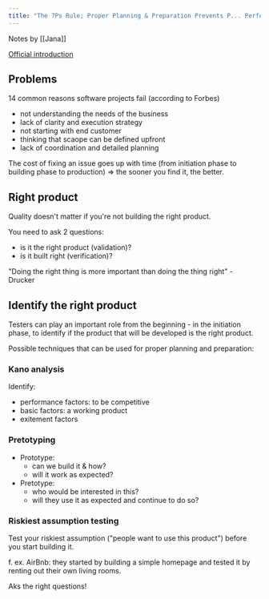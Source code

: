 ```yaml
---
title: "The 7Ps Rule; Proper Planning & Preparation Prevents P... Performance"
---
```


Notes by [[Jana]]

[Official introduction](https://conference.eurostarsoftwaretesting.com/event/2022/the-7ps-rule-proper-planning-preparation-prevents-p-poor-performance/)

## Problems

14 common reasons software projects fail (according to Forbes)
- not understanding the needs of the business
- lack of clarity and execution strategy
- not starting with end customer
- thinking that scaope can be defined upfront
- lack of coordination and detailed planning

The cost of fixing an issue goes up with time (from initiation phase to building phase to production) => the sooner you find it, the better.

## Right product

Quality doesn't matter if you're not building the right product.

You need to ask 2 questions:
- is it the right product (validation)? 
- is it built right (verification)?

"Doing the right thing is more important than doing the thing right" - Drucker

## Identify the right product
Testers can play an important role from the beginning - in the initiation phase, to identify if the product that will be developed is the right product.

Possible techniques that can be used for proper planning and preparation:

### Kano analysis
Identify:
- performance factors: to be competitive
- basic factors: a working product
- exitement factors

### Pretotyping
- Prototype:
	- can we build it & how?
	- will it work as expected?
- Pretotype:
	- who would be interested in this?
	- will they use it as expected and continue to do so?

### Riskiest assumption testing
Test your riskiest assumption ("people want to use this product") before you start building it.
 
f. ex. AirBnb: they started by building a simple homepage and tested it by renting out their own living rooms. 

Aks the right questions!